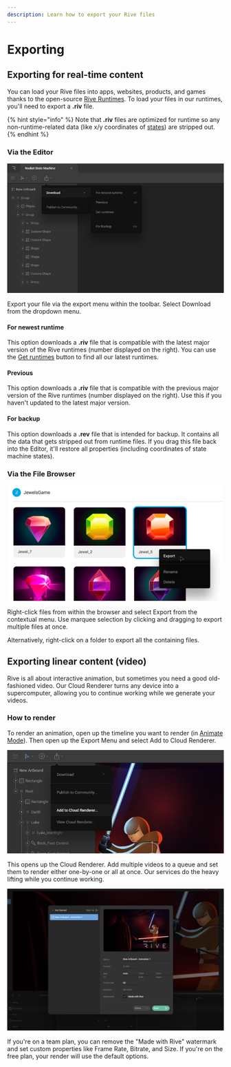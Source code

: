 ```yaml
---
description: Learn how to export your Rive files
---
```


# Exporting

## Exporting for real-time content

You can load your Rive files into apps, websites, products, and games thanks to the open-source [Rive Runtimes](../runtimes/overview.md). To load your files in our runtimes, you'll need to export a **.riv** file.

{% hint style="info" %}
Note that **.riv** files are optimized for runtime so any non-runtime-related data \(like x/y coordinates of [states](animate-mode/state-machine.md#states)\) are stripped out.
{% endhint %}

### Via the Editor

![](../.gitbook/assets/screen-shot-2021-04-20-at-3.30.35-pm.png)

Export your file via the export menu within the toolbar. Select Download from the dropdown menu.

#### For newest runtime

This option downloads a **.riv** file that is compatible with the latest major version of the Rive runtimes \(number displayed on the right\). You can use the [Get runtimes](../runtimes/overview.md) button to find all our latest runtimes. 

#### Previous

This option downloads a **.riv** file that is compatible with the previous major version of the Rive runtimes \(number displayed on the right\). Use this if you haven't updated to the latest major version. 

#### For backup

This option downloads a **.rev** file that is intended for backup. It contains all the data that gets stripped out from runtime files. If you drag this file back into the Editor, it'll restore all properties \(including coordinates of state machine states\). 

### **Via the File Browser**

![](../.gitbook/assets/export%20%281%29.png)

Right-click files from within the browser and select Export from the contextual menu. Use marquee selection by clicking and dragging to export multiple files at once.

Alternatively, right-click on a folder to export all the containing files.

## Exporting linear content \(video\)

Rive is all about interactive animation, but sometimes you need a good old-fashioned video. Our Cloud Renderer turns any device into a supercomputer, allowing you to continue working while we generate your videos.

### How to render

To render an animation, open up the timeline you want to render \(in [Animate Mode](animate-mode/)\). Then open up the Export Menu and select Add to Cloud Renderer.

![](../.gitbook/assets/screen-shot-2021-05-13-at-2.37.39-pm.png)

This opens up the Cloud Renderer. Add multiple videos to a queue and set them to render either one-by-one or all at once. Our services do the heavy lifting while you continue working.

![](../.gitbook/assets/screen-shot-2021-05-13-at-2.42.53-pm.png)

If you're on a team plan, you can remove the "Made with Rive" watermark and set custom properties like Frame Rate, Bitrate, and Size. If you're on the free plan, your render will use the default options. 

